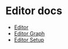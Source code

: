 # Editor docs

- [Editor](./Editor)
- [Editor Graph](./EditorGraph)
- [Editor Setup](./EditorSetup)

